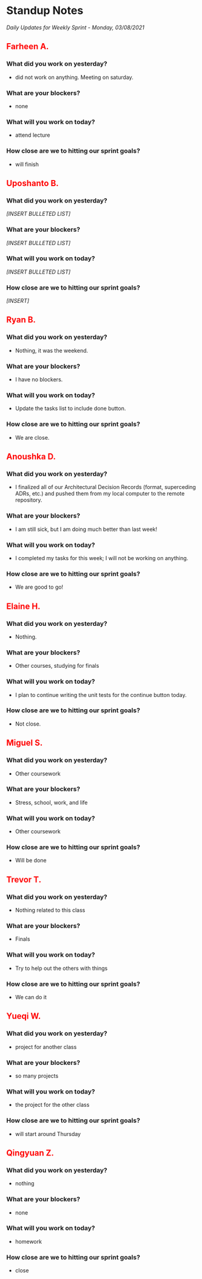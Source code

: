 # Standup Notes
*Daily Updates for Weekly Sprint - Monday, 03/08/2021*

## <span style="color: red;">Farheen A.</span> 

### What did you work on yesterday?
- did not work on anything. Meeting on saturday.

### What are your blockers?
- none

### What will you work on today?
- attend lecture

### How close are we to hitting our sprint goals?
- will finish 

## <span style="color: red;">Uposhanto B.</span> 

### What did you work on yesterday?
*[INSERT BULLETED LIST]*

### What are your blockers?
*[INSERT BULLETED LIST]*

### What will you work on today?
*[INSERT BULLETED LIST]*

### How close are we to hitting our sprint goals?
*[INSERT]*

## <span style="color: red;">Ryan B.</span>

### What did you work on yesterday?
- Nothing, it was the weekend.

### What are your blockers?
- I have no blockers.

### What will you work on today?
- Update the tasks list to include done button.

### How close are we to hitting our sprint goals?
- We are close.

## <span style="color: red;">Anoushka D.</span>

### What did you work on yesterday?
- I finalized all of our Architectural Decision Records (format, superceding ADRs, etc.) and pushed them from my local computer to the remote repository.

### What are your blockers?
- I am still sick, but I am doing much better than last week!

### What will you work on today?
- I completed my tasks for this week; I will not be working on anything.

### How close are we to hitting our sprint goals?
- We are good to go!

## <span style="color: red;">Elaine H.</span>

### What did you work on yesterday?
- Nothing.

### What are your blockers?
- Other courses, studying for finals

### What will you work on today?
- I plan to continue writing the unit tests for the continue button today. 

### How close are we to hitting our sprint goals?
- Not close. 

## <span style="color: red;">Miguel S.</span>

### What did you work on yesterday?
- Other coursework

### What are your blockers?
- Stress, school, work, and life

### What will you work on today?
- Other coursework

### How close are we to hitting our sprint goals?
- Will be done

## <span style="color: red;">Trevor T.</span>

### What did you work on yesterday?
- Nothing related to this class

### What are your blockers?
- Finals

### What will you work on today?
- Try to help out the others with things

### How close are we to hitting our sprint goals?
- We can do it

## <span style="color: red;">Yueqi W.</span>

### What did you work on yesterday?
- project for another class

### What are your blockers?
- so many projects

### What will you work on today?
- the project for the other class

### How close are we to hitting our sprint goals?
- will start around Thursday

## <span style="color: red;">Qingyuan Z.</span>

### What did you work on yesterday?
- nothing

### What are your blockers?
- none

### What will you work on today?
- homework

### How close are we to hitting our sprint goals?
- close
